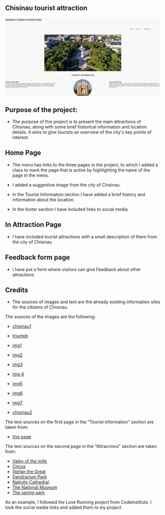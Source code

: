 ## Chisinau tourist attraction

  ![img](/read-me-images/screen1.jpg)

## Purpose of the project:

 - The purpose of this project is to present the main attractions of Chisinau, along with some brief historical information and location details. It aims to give tourists an overview of the city's key points of interest.

## Home Page

 - The menu has links to the three pages in the project, to which I added a class to mark the page that is active by highlighting the name of the page in the menu.
 
 - I added a suggestive image from the city of Chisinau.

 - In the Tourist Information section I have added a brief history and information about the location.

 - In the footer section I have included links to social media.

## In Attraction Page

 - I have included tourist attractions with a small description of them from the city of Chisinau

## Feedback form page

 - I have put a form where visitors can give Feedback about other attractions

## Credits
  - The sources of images and text are the already existing information sites for the citizens of Chisinau.

  The sources of the images are the following:
  - [chisinau1](https://www.aviontourism.com/en/destinations/chisinau-469)

  - [triumph](https://adventuresoflilnicki.com/moldova-travel-guide/)

  - [img1](https://cityseeker.com/de/chisinau/1207019-valea-morilor-park)

  - [img2](https://photos.wikimapia.org/p/00/00/65/67/36_big.jpg)

  - [img3](https://upload.wikimedia.org/wikipedia/commons/0/07/Monumentul_lui_%C8%98tefan_cel_Mare_%C8%99i_Sf%C3%A2nt_din_Chi%C8%99in%C4%83u_14_-_March_-_2020_18.13.10_74.jpg)

  - [img 4](https://www.tripadvisor.de/Attraction_Review-g294456-d4324605-Reviews-Dendrarium_Park-Chisinau_Chisinau_District.html#/media-atf/4324605/155369463:p/?albumid=-160&type=0&category=-160)

  - [img5](https://de.wikipedia.org/wiki/Datei:%D0%A1%D0%BE%D0%B1%D0%BE%D1%80_%D0%A0%D0%BE%D0%B6%D0%B4%D0%B5%D1%81%D1%82%D0%B2%D0%B0_%D0%A5%D1%80%D0%B8%D1%81%D1%82%D0%BE%D0%B2%D0%B0,_%D0%9A%D0%B8%D1%88%D0%B8%D0%BD%D0%B5%D0%B2,_%D0%A0%D0%B5%D1%81%D0%BF%D1%83%D0%B1%D0%BB%D0%B8%D0%BA%D0%B0_%D0%9C%D0%BE%D0%BB%D0%B4%D0%BE%D0%B2%D0%B0_Catedrala_Na%C8%99terea_Domnului,_Chisinau,_Republica_Modova_Cathedral_of_Christ%27s_Navity,_Chisinau,_Republic_of_Moldova_%2851050512547%29.jpg)

  - [img6](https://i.simpalsmedia.com/afisha.md/places/750x350/479f6d7dfcf48a60d9f9e80db7c0a098.jpg)

  - [img7](https://locals.md/2017/istoricheskaya-spravka-park-la-izvor/)

  - [chisinau2](https://img.itinari.com/page/content/original/e15c371d-09d1-4dd1-8b60-7924051b731d-istock-1096433020.jpg?ch=DPR&dpr=1.25&w=994&s=38cf794f3113a9f23b826d6af2d13ae4)
                
 
 The text sources on the first page in the "Tourist information" section are taken from:
 - [this page](https://accesimobil.md/blog/chisinau-curiozitati)

 The text sources on the second page in the "Attracrions" section are taken from:
  - [Valey of the mills](https://visit.chisinau.md/en/obiective_turistice/parcul-valea-morilor/)
  - [Circus](https://www.atlasobscura.com/places/chisinau-state-circus)
  - [Stefan the Great](https://www.gpsmycity.com/attractions/stefan-the-great-monument-7679.html)
  - [Dendrarium Park](https://www.itinari.com/en/dendrarium-park-the-most-stunning-roses-of-chisinau-f6ld)
  - [Nativity Cathedral](https://en.wikipedia.org/wiki/Nativity_Cathedral,_Chi%C8%99in%C4%83u#See_also)
  - [The National Museum](https://museu.ms/museum/details/16098/national-museum-of-history-of-moldova)
  - [The spring park](https://icopil.md/altele/parcul-la-izvor/)

As an example, I followed the Love Running project from Codeinstitute. I took the social media links and added them to my project.